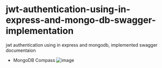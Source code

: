 # jwt-authentication-using-in-express-and-mongo-db-swagger-implementation
jwt authentication using in express and mongodb, implemented swagger documentaion

- MongoDB Compass
![image](https://github.com/goldenashok/jwt-authentication-using-in-express-and-mongo-db-swagger-implementation/assets/13637127/caa9d925-dab2-468f-a67f-f7344b2193c8)

